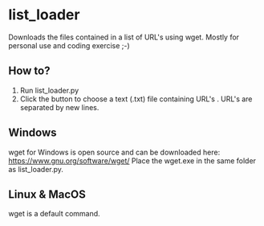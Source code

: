 # list_loader
Downloads the files contained in a list of URL's using wget. Mostly for personal use and coding exercise ;-)

How to?
--------
1. Run list_loader.py
2. Click the button to choose a text (.txt) file containing URL's . URL's are separated by new lines.

Windows
---------
wget for Windows is open source and can be downloaded here:
https://www.gnu.org/software/wget/
Place the wget.exe in the same folder as list_loader.py.

Linux & MacOS
--------------
wget is a default command.

